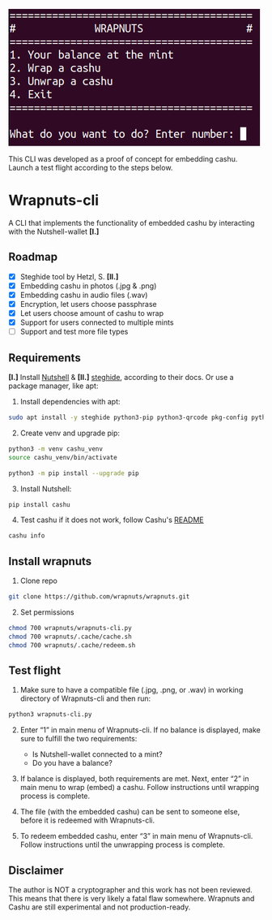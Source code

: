 ![](https://github.com/wrapnuts/wrapnuts/blob/main/wrapnuts.png)

This CLI was developed as a proof of concept for embedding cashu. Launch a test flight according to the steps below.

# Wrapnuts-cli

A CLI that implements the functionality of embedded cashu by interacting with the Nutshell-wallet **[I.]** 

## Roadmap

- [x] Steghide tool by Hetzl, S. **[II.]**
- [x] Embedding cashu in photos (.jpg & .png) 
- [x] Embedding cashu in audio files (.wav)
- [x] Encryption, let users choose passphrase
- [x] Let users choose amount of cashu to wrap
- [x] Support for users connected to multiple mints
- [ ] Support and test more file types

## Requirements

**[I.]** Install [Nutshell](https://github.com/cashubtc/nutshell?tab=readme-ov-file) & **[II.]** [steghide](https://steghide.sourceforge.net/index.php), according to their docs. Or use a package manager, like apt:

1. Install dependencies with apt:

```bash
sudo apt install -y steghide python3-pip python3-qrcode pkg-config python3.10-venv
```
2. Create venv and upgrade pip:

```bash
python3 -m venv cashu_venv
source cashu_venv/bin/activate
```
```bash
python3 -m pip install --upgrade pip
```
3. Install Nutshell:

```bash
pip install cashu
```
4. Test cashu if it does not work, follow Cashu's [README](https://github.com/cashubtc/nutshell?tab=readme-ov-file)

```bash
cashu info
```
## Install wrapnuts

1. Clone repo

```bash
git clone https://github.com/wrapnuts/wrapnuts.git
```
2. Set permissions

```bash
chmod 700 wrapnuts/wrapnuts-cli.py
chmod 700 wrapnuts/.cache/cache.sh
chmod 700 wrapnuts/.cache/redeem.sh
```

## Test flight

1. Make sure to have a compatible file (.jpg, .png, or .wav) in working directory of Wrapnuts-cli and then run:

```bash
python3 wrapnuts-cli.py
```

2. Enter “1” in main menu of Wrapnuts-cli. If no balance is displayed, make sure to fulfill the two requirements:
    - Is Nutshell-wallet connected to a mint?
    - Do you have a balance?

3. If balance is displayed, both requirements are met. Next, enter “2” in main menu to wrap (embed) a cashu. Follow instructions until wrapping process is complete.

4. The file (with the embedded cashu) can be sent to someone else, before it is redeemed with Wrapnuts-cli.

5. To redeem embedded cashu, enter “3” in main menu of Wrapnuts-cli. Follow instructions until the unwrapping process is complete.

## Disclaimer 

The author is NOT a cryptographer and this work has not been reviewed. This means that there is very likely a fatal flaw somewhere. Wrapnuts and Cashu are still experimental and not production-ready.
